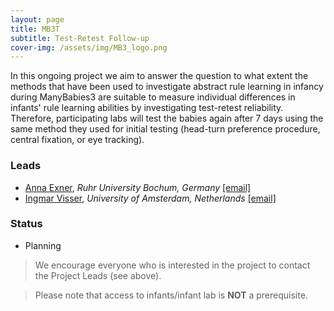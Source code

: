```yaml
---
layout: page
title: MB3T
subtitle: Test-Retest Follow-up
cover-img: /assets/img/MB3_logo.png
---
```


In this ongoing project we aim to answer the question to what extent the methods that have been used to investigate abstract rule learning in infancy during ManyBabies3 are suitable to measure individual differences in infants' rule learning abilities by investigating test-retest reliability. Therefore, participating labs will test the babies again after 7 days using the same method they used for initial testing (head-turn preference procedure, central fixation, or eye tracking).


### Leads
* [Anna Exner](https://dev.imp10.ruhr-uni-bochum.de/epsy/personen/exner.html.en), *Ruhr University Bochum, Germany* [[email]](mailto:anna.exner@posteo.de) 
* [Ingmar Visser](https://www.uva.nl/profiel/v/i/i.visser/i.visser.html?cb), *University of Amsterdam, Netherlands* [[email]](mailto:i.visser@uva.nl)

### Status
* Planning


> We encourage everyone who is interested in the project to contact the Project Leads (see above).

> Please note that access to infants/infant lab is **NOT** a prerequisite.
